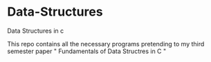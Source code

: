 # Data-Structures
Data Structures in c

This repo contains all the necessary programs pretending to my third semester paper " Fundamentals of Data Structres in C "
